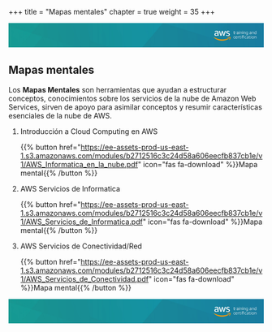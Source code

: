 +++ 
title = "Mapas mentales" 
chapter = true 
weight = 35
+++

<img src="images/logo-bar.png" alt="drawing"/>

## Mapas mentales

Los **Mapas Mentales** son herramientas que ayudan a estructurar conceptos, conocimientos sobre los servicios de la nube de Amazon Web Services, sirven de apoyo para asimilar conceptos y resumir características esenciales de la nube de AWS.

1. Introducción a Cloud Computing en AWS

    {{% button href="https://ee-assets-prod-us-east-1.s3.amazonaws.com/modules/b2712516c3c24d58a606eecfb837cb1e/v1/AWS_Informatica_en_la_nube.pdf" icon="fas fa-download" %}}Mapa mental{{% /button %}}

1. AWS Servicios de Informatica

    {{% button href="https://ee-assets-prod-us-east-1.s3.amazonaws.com/modules/b2712516c3c24d58a606eecfb837cb1e/v1/AWS_Servicios_de_Informatica.pdf" icon="fas fa-download" %}}Mapa mental{{% /button %}}

1. AWS Servicios de Conectividad/Red

    {{% button href="https://ee-assets-prod-us-east-1.s3.amazonaws.com/modules/b2712516c3c24d58a606eecfb837cb1e/v1/AWS_Servicios_de_Conectividad.pdf" icon="fas fa-download" %}}Mapa mental{{% /button %}}

<img src="images/logo-bar.png" alt="drawing"/>